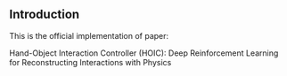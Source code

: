 ## Introduction

This is the official implementation of paper:

Hand-Object Interaction Controller (HOIC): Deep Reinforcement Learning for Reconstructing Interactions with Physics